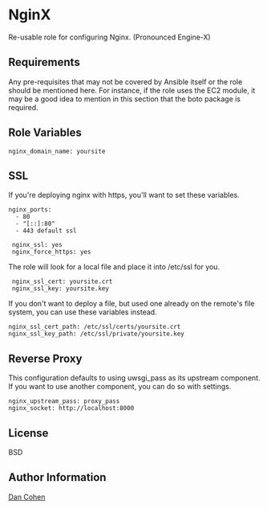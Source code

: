NginX
=========

Re-usable role for configuring Nginx. (Pronounced Engine-X)

Requirements
------------

Any pre-requisites that may not be covered by Ansible itself or the role should be mentioned here. For instance, if the role uses the EC2 module, it may be a good idea to mention in this section that the boto package is required.

Role Variables
--------------

    nginx_domain_name: yoursite

SSL
-------------

If you're deploying nginx with https, you'll want to set these variables.

    nginx_ports:
      - 80
      - "[::]:80"
      - 443 default ssl

     nginx_ssl: yes
     nginx_force_https: yes

The role will look for a local file and place it into /etc/ssl for you.

     nginx_ssl_cert: yoursite.crt
     nginx_ssl_key: yoursite.key

If you don't want to deploy a file, but used one already on the
remote's file system, you can use these variables instead.

    nginx_ssl_cert_path: /etc/ssl/certs/yoursite.crt
    nginx_ssl_key_path: /etc/ssl/private/yoursite.key


Reverse Proxy
-------------
This configuration defaults to using uwsgi_pass as its upstream component.  If
you want to use another component, you can do so with settings.

    nginx_upstream_pass: proxy_pass
    nginx_socket: http://localhost:8000

License
-------

BSD

Author Information
------------------

[Dan Cohen](https://www.dancohen.io)
